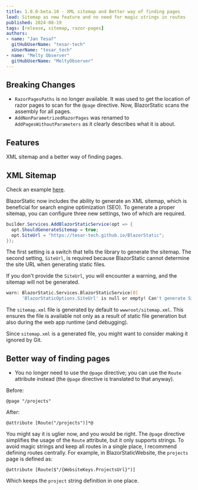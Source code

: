 ```yaml
---
title: 1.0.0-beta.10 - XML sitemap and Better way of finding pages
lead: Sitemap as new feature and no need for magic strings in routes
published: 2024-08-19
tags: [release, sitemap, razor-pages]
authors:
- name: "Jan Tesař"
  gitHubUserName: "tesar-tech"
  xUserName: "tesar_tech"
- name: "Melty Observer"
  gitHubUserName: "MeltyObserver"
---
```


## Breaking Changes

- `RazorPagesPaths` is no longer available. It was used to get the location of razor pages to scan for the `@page` directive.
  Now, BlazorStatic scans the assembly for all pages.
- `AddNonParametrizedRazorPages` was renamed to `AddPagesWithoutParameters` as it clearly describes what it is about.

## Features

XML sitemap and a better way of finding pages. 

## XML Sitemap

Check an example [here](https://tesar-tech.github.io/BlazorStatic/sitemap.xml).

BlazorStatic now includes the ability to generate an XML sitemap, which is beneficial for search engine optimization (SEO).
To generate a proper sitemap, you can configure three new settings, two of which are required.

```csharp
builder.Services.AddBlazorStaticService(opt => {
  opt.ShouldGenerateSitemap = true;
  opt.SiteUrl = "https://tesar-tech.github.io/BlazorStatic";
});
```

The first setting is a switch that tells the library to generate the sitemap.
The second setting, `SiteUrl`, is required because BlazorStatic cannot determine the site URL when generating static files.

If you don't provide the `SiteUrl`, you will encounter a warning, and the sitemap will not be generated.

```sh
warn: BlazorStatic.Services.BlazorStaticService[0]
      'BlazorStaticOptions.SiteUrl' is null or empty! Can't generate Sitemap. Either provide the site url or set 'BlazorStaticOptions.ShouldGenerateSitemap' to false
```

The `sitemap.xml` file is generated by default to `wwwroot/sitemap.xml`.
This ensures the file is available not only as a result of static file generation but also during the web app runtime (and debugging).

Since `sitemap.xml` is a generated file, you might want to consider making it ignored by Git.


## Better way of finding pages
- You no longer need to use the `@page` directive; you can use the `Route` attribute instead (the `@page` directive is translated to that anyway).

Before:

```
@page "/projects"
```

After:

```
@attribute [Route("/projects")]*@
```


You might say it is uglier now, and you would be right.
The `@page` directive simplifies the usage of the `Route` attribute, but it only supports strings.
To avoid magic strings and keep all routes in a single place, I recommend defining routes centrally.
For example, in BlazorStaticWebsite, the `projects` page is defined as:

```
@attribute [Route($"/{WebsiteKeys.ProjectsUrl}")]
```

Which keeps the `project` string definition in one place. 




